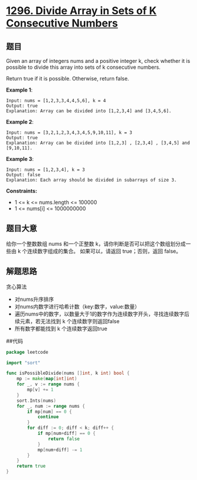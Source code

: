 # [1296. Divide Array in Sets of K Consecutive Numbers](https://leetcode.com/problems/divide-array-in-sets-of-k-consecutive-numbers/)

## 题目

Given an array of integers nums and a positive integer k, check whether it is possible to divide this array into sets of k consecutive numbers.

Return true if it is possible. Otherwise, return false.

**Example 1**:

    Input: nums = [1,2,3,3,4,4,5,6], k = 4
    Output: true
    Explanation: Array can be divided into [1,2,3,4] and [3,4,5,6].

**Example 2**:

    Input: nums = [3,2,1,2,3,4,3,4,5,9,10,11], k = 3
    Output: true
    Explanation: Array can be divided into [1,2,3] , [2,3,4] , [3,4,5] and [9,10,11].

**Example 3**:

    Input: nums = [1,2,3,4], k = 3
    Output: false
    Explanation: Each array should be divided in subarrays of size 3.

**Constraints:**

- 1 <= k <= nums.length <= 100000
- 1 <= nums[i] <= 1000000000

## 题目大意

给你一个整数数组 nums 和一个正整数 k，请你判断是否可以把这个数组划分成一些由 k 个连续数字组成的集合。
如果可以，请返回 true；否则，返回 false。

## 解题思路

贪心算法

- 对nums升序排序
- 对nums内数字进行哈希计数（key:数字，value:数量）
- 遍历nums中的数字，以数量大于1的数字作为连续数字开头，寻找连续数字后续元素，若无法找到 k 个连续数字则返回false
- 所有数字都能找到 k 个连续数字返回true

##代码

```go
package leetcode

import "sort"

func isPossibleDivide(nums []int, k int) bool {
    mp := make(map[int]int)
    for _, v := range nums {
        mp[v] += 1
    }
    sort.Ints(nums)
    for _, num := range nums {
        if mp[num] == 0 {
            continue
        }
        for diff := 0; diff < k; diff++ {
            if mp[num+diff] == 0 {
                return false
            }
            mp[num+diff] -= 1
        }
    }
    return true
}
```
